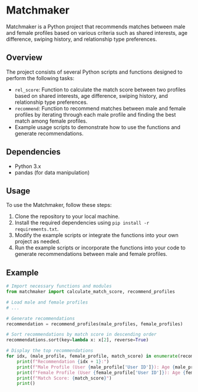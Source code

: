 # Matchmaker

Matchmaker is a Python project that recommends matches between male and female profiles based on various criteria such as shared interests, age difference, swiping history, and relationship type preferences.

## Overview

The project consists of several Python scripts and functions designed to perform the following tasks:

- `rel_score`: Function to calculate the match score between two profiles based on shared interests, age difference, swiping history, and relationship type preferences.
- `recommend`: Function to recommend matches between male and female profiles by iterating through each male profile and finding the best match among female profiles.
- Example usage scripts to demonstrate how to use the functions and generate recommendations.

## Dependencies

- Python 3.x
- pandas (for data manipulation)

## Usage

To use the Matchmaker, follow these steps:

1. Clone the repository to your local machine.
2. Install the required dependencies using `pip install -r requirements.txt`.
3. Modify the example scripts or integrate the functions into your own project as needed.
4. Run the example scripts or incorporate the functions into your code to generate recommendations between male and female profiles.

## Example

```python
# Import necessary functions and modules
from matchmaker import calculate_match_score, recommend_profiles

# Load male and female profiles
# ...

# Generate recommendations
recommendation = recommend_profiles(male_profiles, female_profiles)

# Sort recommendations by match score in descending order
recommendations.sort(key=lambda x: x[2], reverse=True)

# Display the top recommendations
for idx, (male_profile, female_profile, match_score) in enumerate(recommendations[:10]):
    print(f"Recommendation {idx + 1}:")
    print(f"Male Profile (User {male_profile['User ID']}): Age {male_profile['Age']}, Interests {male_profile['Interests']}")
    print(f"Female Profile (User {female_profile['User ID']}): Age {female_profile['Age']}, Interests {female_profile['Interests']}")
    print(f"Match Score: {match_score}")
    print()
